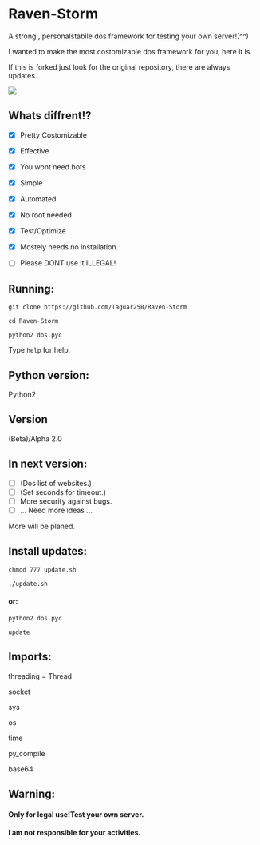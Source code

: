 # Raven-Storm
A strong , personalstabile dos framework for testing your own server!(^^)

I wanted to make the most costomizable dos framework for you, here it is.

If this is forked just look for the original repository, there are always updates.

<!--![MOSHED-2019-4-30-21-28-15](https://user-images.githubusercontent.com/36562445/56987982-34b0ad00-6b8f-11e9-8c2f-9182a9fcd4f9.gif)--><img align="center" style="center" src="https://user-images.githubusercontent.com/36562445/56987982-34b0ad00-6b8f-11e9-8c2f-9182a9fcd4f9.gif" />

## Whats diffrent!?
- [x] Pretty Costomizable
- [x] Effective
- [x] You wont need bots
- [x] Simple
- [x] Automated
- [x] No root needed
- [x] Test/Optimize
- [x] Mostely needs no installation.

- [ ] Please DONT use it ILLEGAL!

## Running:
`git clone https://github.com/Taguar258/Raven-Storm`

`cd Raven-Storm`

<!--(pip2 install -r requirements.txt) if existing.-->

`python2 dos.pyc`

Type `help` for help.

## Python version:
Python2

## Version
(Beta)/Alpha 2.0

## In next version:
- [ ] (Dos list of websites.)
- [ ] (Set seconds for timeout.)
- [ ] More security against bugs.
- [ ] ... Need more ideas ...

More will be planed.

## Install updates:
`chmod 777 update.sh`

`./update.sh`

#### or:


`python2 dos.pyc`

`update`

## Imports:
threading = Thread

socket

sys

os

time

py_compile

base64


## Warning:
#### Only for legal use!Test your own server.

#### I am not responsible for your activities.

<!--## Screenshot:

![Screenshot_20190405_181220](https://user-images.githubusercontent.com/36562445/55641522-60c65180-57ce-11e9-8c65-084edc2bfb45.jpg)-->


